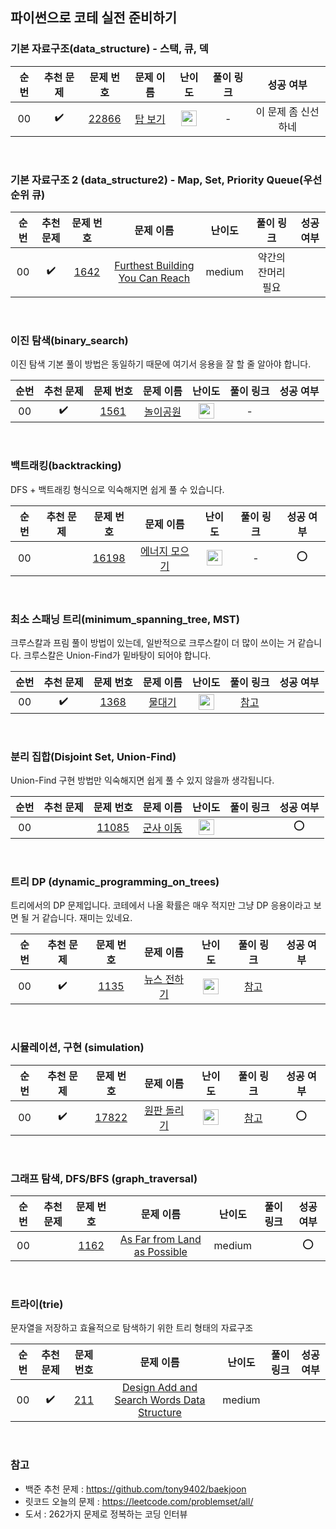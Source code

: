 ## 파이썬으로 코테 실전 준비하기

### 기본 자료구조(data_structure) - 스택, 큐, 덱

| 순번 |     추천 문제      |                                 문제 번호                                 |                                 문제 이름                                  |                                       난이도                                       | 풀이 링크 |      성공 여부      |
| :--: | :----------------: | :-----------------------------------------------------------------------: | :------------------------------------------------------------------------: | :--------------------------------------------------------------------------------: | :-------: | :-----------------: |
|  00  | :heavy_check_mark: | <a href="https://www.acmicpc.net/problem/22866" target="_blank">22866</a> | <a href="https://www.acmicpc.net/problem/1561" target="_blank">탑 보기</a> | <img height="25px" width="25px" src="https://static.solved.ac/tier_small/13.svg"/> |     -     | 이 문제 좀 신선하네 |

<br>

### 기본 자료구조 2 (data_structure2) - Map, Set, Priority Queue(우선순위 큐)

| 순번 |     추천 문제      |                                             문제 번호                                             |                                                          문제 이름                                                           | 난이도 |     풀이 링크      | 성공 여부 |
| :--: | :----------------: | :-----------------------------------------------------------------------------------------------: | :--------------------------------------------------------------------------------------------------------------------------: | :----: | :----------------: | :-------: |
|  00  | :heavy_check_mark: | <a href="https://leetcode.com/problems/furthest-building-you-can-reach/" target="_blank">1642</a> | <a href="https://leetcode.com/problems/furthest-building-you-can-reach/" target="_blank">Furthest Building You Can Reach</a> | medium | 약간의 잔머리 필요 |           |

<br>

### 이진 탐색(binary_search)

이진 탐색 기본 풀이 방법은 동일하기 때문에 여기서 응용을 잘 할 줄 알아야 합니다.

| 순번 |     추천 문제      |                                문제 번호                                |                                  문제 이름                                  |                                       난이도                                       | 풀이 링크 | 성공 여부 |
| :--: | :----------------: | :---------------------------------------------------------------------: | :-------------------------------------------------------------------------: | :--------------------------------------------------------------------------------: | :-------: | :-------: |
|  00  | :heavy_check_mark: | <a href="https://www.acmicpc.net/problem/1561" target="_blank">1561</a> | <a href="https://www.acmicpc.net/problem/1561" target="_blank">놀이공원</a> | <img height="25px" width="25px" src="https://static.solved.ac/tier_small/14.svg"/> |     -     |           |

<br>

### 백트래킹(backtracking)

DFS + 백트래킹 형식으로 익숙해지면 쉽게 풀 수 있습니다.

| 순번 | 추천 문제 |                                 문제 번호                                 |                                     문제 이름                                     |                                       난이도                                       | 풀이 링크 | 성공 여부 |
| :--: | :-------: | :-----------------------------------------------------------------------: | :-------------------------------------------------------------------------------: | :--------------------------------------------------------------------------------: | :-------: | :-------: |
|  00  |           | <a href="https://www.acmicpc.net/problem/16198" target="_blank">16198</a> | <a href="https://www.acmicpc.net/problem/16198" target="_blank">에너지 모으기</a> | <img height="25px" width="25px" src="https://static.solved.ac/tier_small/10.svg"/> |     -     |    :o:    |

<br>

### 최소 스패닝 트리(minimum_spanning_tree, MST)

크루스칼과 프림 풀이 방법이 있는데, 일반적으로 크루스칼이 더 많이 쓰이는 거 같습니다. 크루스칼은 Union-Find가 밑바탕이 되어야 합니다.

| 순번 |     추천 문제      |                                문제 번호                                |                                 문제 이름                                 |                                       난이도                                       |                            풀이 링크                             | 성공 여부 |
| :--: | :----------------: | :---------------------------------------------------------------------: | :-----------------------------------------------------------------------: | :--------------------------------------------------------------------------------: | :--------------------------------------------------------------: | :-------: |
|  00  | :heavy_check_mark: | <a href="https://www.acmicpc.net/problem/1368" target="_blank">1368</a> | <a href="https://www.acmicpc.net/problem/1368" target="_blank">물대기</a> | <img height="25px" width="25px" src="https://static.solved.ac/tier_small/14.svg"/> | <a href="https://welog.tistory.com/280" target="_blank">참고</a> |           |

<br>

### 분리 집합(Disjoint Set, Union-Find)

Union-Find 구현 방법만 익숙해지면 쉽게 풀 수 있지 않을까 생각됩니다.

| 순번 | 추천 문제 |                                 문제 번호                                 |                                   문제 이름                                   |                                       난이도                                       | 풀이 링크 | 성공 여부 |
| :--: | :-------: | :-----------------------------------------------------------------------: | :---------------------------------------------------------------------------: | :--------------------------------------------------------------------------------: | :-------: | :-------: |
|  00  |           | <a href="https://www.acmicpc.net/problem/11085" target="_blank">11085</a> | <a href="https://www.acmicpc.net/problem/11085" target="_blank">군사 이동</a> | <img height="25px" width="25px" src="https://static.solved.ac/tier_small/13.svg"/> |           |    :o:    |

<br>

### 트리 DP (dynamic_programming_on_trees)

트리에서의 DP 문제입니다. 코테에서 나올 확률은 매우 적지만 그냥 DP 응용이라고 보면 될 거 같습니다. 재미는 있네요.

| 순번 |     추천 문제      |                                문제 번호                                |                                   문제 이름                                    |                                       난이도                                       |                             풀이 링크                             | 성공 여부 |
| :--: | :----------------: | :---------------------------------------------------------------------: | :----------------------------------------------------------------------------: | :--------------------------------------------------------------------------------: | :---------------------------------------------------------------: | :-------: |
|  00  | :heavy_check_mark: | <a href="https://www.acmicpc.net/problem/1135" target="_blank">1135</a> | <a href="https://www.acmicpc.net/problem/1135" target="_blank">뉴스 전하기</a> | <img height="25px" width="25px" src="https://static.solved.ac/tier_small/14.svg"/> | <a href="https://lcyking.tistory.com/10" target="_blank">참고</a> |           |

<br>

### 시뮬레이션, 구현 (simulation)

| 순번 |     추천 문제      |                                 문제 번호                                 |                                    문제 이름                                    |                                       난이도                                       |                                   풀이 링크                                   | 성공 여부 |
| :--: | :----------------: | :-----------------------------------------------------------------------: | :-----------------------------------------------------------------------------: | :--------------------------------------------------------------------------------: | :---------------------------------------------------------------------------: | :-------: |
|  00  | :heavy_check_mark: | <a href="https://www.acmicpc.net/problem/17822" target="_blank">17822</a> | <a href="https://www.acmicpc.net/problem/17822" target="_blank">원판 돌리기</a> | <img height="25px" width="25px" src="https://static.solved.ac/tier_small/14.svg"/> | <a href="https://hoyeonkim795.github.io/posts/17822" target="_blank">참고</a> |    :o:    |

<br>

### 그래프 탐색, DFS/BFS (graph_traversal)

| 순번 | 추천 문제 |                                           문제 번호                                            |                                                        문제 이름                                                        | 난이도 | 풀이 링크 | 성공 여부 |
| :--: | :-------: | :--------------------------------------------------------------------------------------------: | :---------------------------------------------------------------------------------------------------------------------: | :----: | :-------: | :-------: |
|  00  |           | <a href="https://leetcode.com/problems/as-far-from-land-as-possible/" target="_blank">1162</a> | <a href="https://leetcode.com/problems/as-far-from-land-as-possible/" target="_blank"> As Far from Land as Possible</a> | medium |           |    :o:    |

<br>

### 트라이(trie)

문자열을 저장하고 효율적으로 탐색하기 위한 트리 형태의 자료구조

| 순번 |     추천 문제      |                                                 문제 번호                                                  |                                                                     문제 이름                                                                      | 난이도 | 풀이 링크 | 성공 여부 |
| :--: | :----------------: | :--------------------------------------------------------------------------------------------------------: | :------------------------------------------------------------------------------------------------------------------------------------------------: | :----: | :-------: | :-------: |
|  00  | :heavy_check_mark: | <a href="https://leetcode.com/problems/design-add-and-search-words-data-structure" target="_blank">211</a> | <a href="https://leetcode.com/problems/design-add-and-search-words-data-structure" target="_blank"> Design Add and Search Words Data Structure</a> | medium |           |           |

<br>

### 참고

- 백준 추천 문제 : https://github.com/tony9402/baekjoon
- 릿코드 오늘의 문제 : https://leetcode.com/problemset/all/
- 도서 : 262가지 문제로 정복하는 코딩 인터뷰
